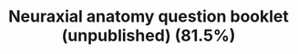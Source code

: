 ---
title: "Neuraxial anatomy question booklet (unpublished) (81.5%)"
entityType: SAQ
exam: PEX
college: ANZCA
year: 2022
sitting: B
question: 1
passRate: 81
EC_expectedDomains:
- "surface anatomy relevant to landmarks for neuraxial blocks"
- "vertebral body anatomy"
- "ligaments traversed by an epidural needle with a midline approach"
- "boundaries of the epidural space and contents thereof"
- "factors which increase epidural venous plexus volume and the clinical implications of an increase in venous plexus volume"
EC_extraCredit:
- "answer the question asked. Candidates were asked for posterior surface anatomy landmarks. No credit was given for anterior surface anatomy."
- "if asked to list a specific number of factors (eg 3), that number of answers will be marked. No credit will be given for further material. Candidates should prioritise the information included rather than using a scattergun approach."
EC_errorsCommon:
- "very poor knowledge in general of surface anatomy landmarks."
- "difficulty in identifying features of a vertebra, especially the lamina, pedicle and transverse process."
- "there was a poor understanding of how raised intra-abdominal pressure or IVC obstruction increased the volume of the epidural venous plexus and the importance of the system being valveless and thus allowing backflow of blood and potential drainage via the azygos and hemi-azygos veins."
---